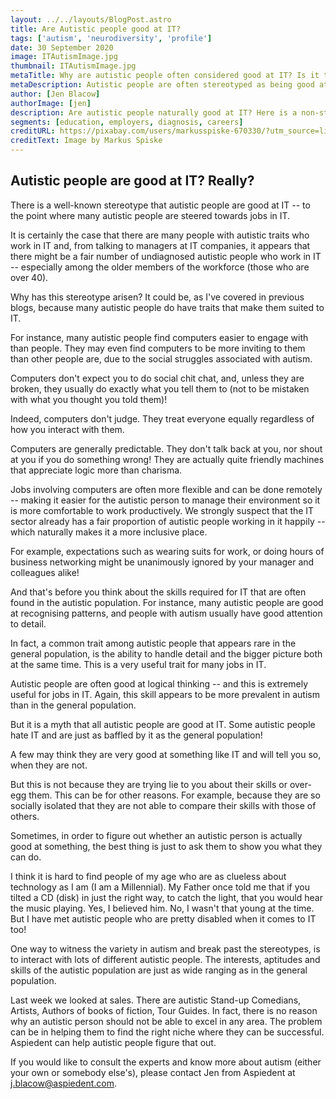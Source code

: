 ```yaml
---
layout: ../../layouts/BlogPost.astro
title: Are Autistic people good at IT?
tags: ['autism', 'neurodiversity', 'profile']
date: 30 September 2020
image: ITAutismImage.jpg
thumbnail: ITAutismImage.jpg
metaTitle: Why are autistic people often considered good at IT? Is it true? Aspiedent explains
metaDescription: Autistic people are often stereotyped as being good at IT. But why are autistic people often considered good at IT and is it always true? Aspiedent explains.
author: [Jen Blacow]
authorImage: [jen]
description: Are autistic people naturally good at IT? Here is a non-stereotypical discussion of the subject.
segments: [education, employers, diagnosis, careers]
creditURL: https://pixabay.com/users/markusspiske-670330/?utm_source=link-attribution&utm_medium=referral&utm_campaign=image&utm_content=1486361
creditText: Image by Markus Spiske
---
```

## Autistic people are good at IT? Really?

There is a well-known stereotype that autistic people are good at IT --
to the point where many autistic people are steered towards jobs in IT.

It is certainly the case that there are many people with autistic traits
who work in IT and, from talking to managers at IT companies, it appears
that there might be a fair number of undiagnosed autistic people who
work in IT -- especially among the older members of the workforce (those
who are over 40).

Why has this stereotype arisen? It could be, as I've covered in previous
blogs, because many autistic people do have traits that make them suited
to IT.

For instance, many autistic people find computers easier to engage with
than people. They may even find computers to be more inviting to them
than other people are, due to the social struggles associated with
autism.

Computers don't expect you to do social chit chat, and, unless they are
broken, they usually do exactly what you tell them to (not to be
mistaken with what you thought you told them)!

Indeed, computers don't judge. They treat everyone equally regardless of
how you interact with them.

Computers are generally predictable. They don't talk back at you, nor
shout at you if you do something wrong! They are actually quite friendly
machines that appreciate logic more than charisma.

Jobs involving computers are often more flexible and can be done
remotely -- making it easier for the autistic person to manage their
environment so it is more comfortable to work productively. We strongly
suspect that the IT sector already has a fair proportion of autistic
people working in it happily -- which naturally makes it a more
inclusive place.

For example, expectations such as wearing suits for work, or doing hours
of business networking might be unanimously ignored by your manager and
colleagues alike!

And that's before you think about the skills required for IT that are
often found in the autistic population. For instance, many autistic
people are good at recognising patterns, and people with autism usually
have good attention to detail.

In fact, a common trait among autistic people that appears rare in the
general population, is the ability to handle detail and the bigger
picture both at the same time. This is a very useful trait for many jobs
in IT.

Autistic people are often good at logical thinking -- and this is
extremely useful for jobs in IT. Again, this skill appears to be more
prevalent in autism than in the general population.

But it is a myth that all autistic people are good at IT. Some autistic
people hate IT and are just as baffled by it as the general population!

A few may think they are very good at something like IT and will tell
you so, when they are not.

But this is not because they are trying lie to you about their skills or
over-egg them. This can be for other reasons. For example, because they
are so socially isolated that they are not able to compare their skills
with those of others.

Sometimes, in order to figure out whether an autistic person is actually
good at something, the best thing is just to ask them to show you what
they can do.

I think it is hard to find people of my age who are as clueless about
technology as I am (I am a Millennial). My Father once told me that if
you tilted a CD (disk) in just the right way, to catch the light, that
you would hear the music playing. Yes, I believed him. No, I wasn't that
young at the time. But I have met autistic people who are pretty
disabled when it comes to IT too!

One way to witness the variety in autism and break past the stereotypes,
is to interact with lots of different autistic people. The interests,
aptitudes and skills of the autistic population are just as wide ranging
as in the general population.

Last week we looked at sales. There are autistic Stand-up Comedians,
Artists, Authors of books of fiction, Tour Guides. In fact, there is no
reason why an autistic person should not be able to excel in any area.
The problem can be in helping them to find the right niche where they
can be successful. Aspiedent can help autistic people figure that out.

If you would like to consult the experts and know more about autism
(either your own or somebody else's), please contact Jen from Aspiedent
at <j.blacow@aspiedent.com>.
